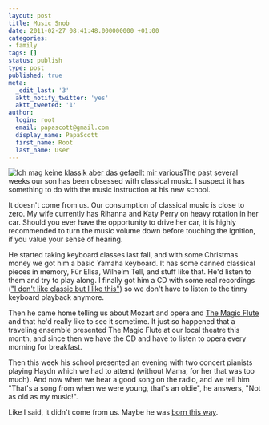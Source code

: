 ```yaml
---
layout: post
title: Music Snob
date: 2011-02-27 08:41:48.000000000 +01:00
categories:
- family
tags: []
status: publish
type: post
published: true
meta:
  _edit_last: '3'
  aktt_notify_twitter: 'yes'
  aktt_tweeted: '1'
author:
  login: root
  email: papascott@gmail.com
  display_name: PapaScott
  first_name: Root
  last_name: User
---
```

<p><a href="http://www.amazon.de/Sempe-Keine-Klassik-Aber-Gef%C3%A4llt/dp/B0037L0D1K"><img src="http://www.papascott.de/wordpress/wp-content/uploads/2011/02/ich-mag-keine-klassik-aber-das-gefaellt-mir-various.jpg" alt="Ich mag keine klassik aber das gefaellt mir various" class="alignright" /></a>The past several weeks our son has been obsessed with classical music. I suspect it has something to do with the music instruction at his new school. </p>
<p>It doesn't come from us. Our consumption of classical music is close to zero. My wife currently has Rihanna and Katy Perry on heavy rotation in her car. Should you ever have the opportunity to drive her car, it is highly recommended to turn the music volume down before touching the ignition, if you value your sense of hearing. </p>
<p>He started taking keyboard classes last fall, and with some Christmas money we got him a basic Yamaha keyboard. It has some canned classical pieces in memory, Für Elisa, Wilhelm Tell, and stuff like that. He'd listen to them and try to play along. I finally got him a CD with some real recordings (<a href="http://www.amazon.de/Sempe-Keine-Klassik-Aber-Gef%C3%A4llt/dp/B0037L0D1K">"I don't like classic but I like this"</a>) so we don't have to listen to the tinny keyboard playback anymore.</p>
<p>Then he came home telling us about Mozart and opera and <a href="http://www.amazon.de/Mozart-Zauberfl%C3%B6te-Gesamtaufnahme-Aufnahme-1993/dp/B0000260AD">The Magic Flute</a> and that he'd really like to see it sometime. It just so happened that a traveling ensemble presented The Magic Flute at our local theatre this month, and since then we have the CD and have to listen to opera every morning for breakfast.</p>
<p>Then this week his school presented an evening with two concert pianists playing Haydn which we had to attend (without Mama, for her that was too much). And now when we hear a good song on the radio, and we tell him "That's a song from when we were young, that's an oldie", he answers, "Not as old as my music!".</p>
<p>Like I said, it didn't come from us. Maybe he was <a href="http://www.ladygaga.com/discography/detail.aspx?pid=2912">born this way</a>.</p>
